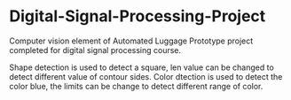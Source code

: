 # Digital-Signal-Processing-Project
Computer vision element of Automated Luggage Prototype project completed for digital signal processing course.

Shape detection is used to detect a square, len value can be changed to detect different value of contour sides.
Color dtection is used to detect the color blue, the limits can be change to detect different range of color.
